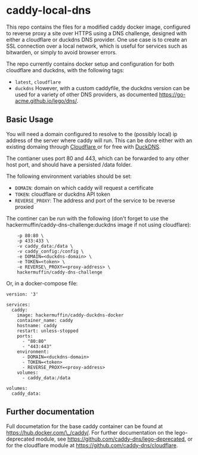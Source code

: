 # caddy-local-dns

This repo contains the files for a modified caddy docker image, configured to reverse proxy a site over HTTPS using a DNS challenge, designed with either a cloudflare or duckdns DNS provider. One use case is to create an SSL connection over a local network, which is useful for services such as bitwarden, or simply to avoid browser errors.

The repo currently contains docker setup and configuration for both cloudflare and duckdns, with the following tags:
- `latest`, `cloudflare`
- `duckdns`
However, with a custom caddyfile, the duckdns version can be used for a variety of other DNS providers, as documented https://go-acme.github.io/lego/dns/.

## Basic Usage
You will need a domain configured to resolve to the (possibly local) ip address of the server where caddy will run. This can be done either with an existing domaing through [Cloudflare ](https://www.cloudflare.com/) or for free with [DuckDNS](https://www.duckdns.org/). 

The contianer uses port 80 and 443, which can be forwarded to any other host port, and should have a persisted /data folder. 

The following environment variables should be set:
- `DOMAIN`: domain on which caddy will request a certificate
- `TOKEN`: cloudflare or duckdns API token
- `REVERSE_PROXY`: The address and port of the service to be reverse proxied

The continer can be run with the following (don't forget to use the hackermuffin/caddy-dns-challenge:duckdns image if not using cloudflare):
``` $ docker run -d \
    -p 80:80 \
    -p 433:433 \
    -v caddy_data:/data \
    -v caddy_config:/config \
    -e DOMAIN=<duckdns-domain> \ 
    -e TOKEN=<token> \
    -e REVERSE\_PROXY=<proxy-address> \
    hackermuffin/caddy-dns-challenge
```

Or, in a docker-compose file:
```
version: '3'
 
services: 
  caddy:
    image: hackermuffin/caddy-duckdns-docker
    container_name: caddy
    hostname: caddy
    restart: unless-stopped
    ports:
      - "80:80"
      - "443:443"
    environment:
      - DOMAIN=<duckdns-domain>
      - TOKEN=<token>
      - REVERSE_PROXY=<proxy-address>
    volumes:
      - caddy_data:/data

volumes:
  caddy_data:
```

## Further documentation

Full documetation for the base caddy container can be found at https://hub.docker.com/\_/caddy/.
For further documentation on the lego-deprecated module, see https://github.com/caddy-dns/lego-deprecated, or for the cloudflare module at https://github.com/caddy-dns/cloudflare.
